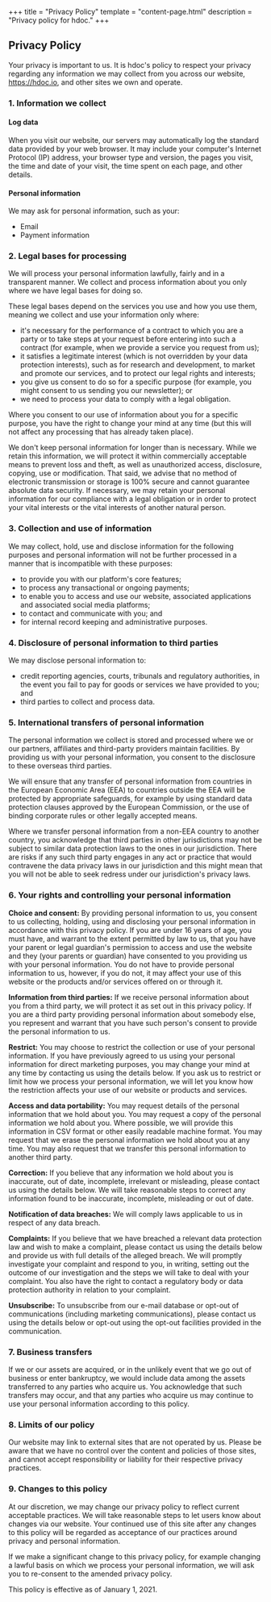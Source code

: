 +++
title = "Privacy Policy"
template = "content-page.html"
description = "Privacy policy for hdoc."
+++

Privacy Policy
--------------

Your privacy is important to us. It is hdoc\'s policy to respect your
privacy regarding any information we may collect from you across our
website, <https://hdoc.io>, and other sites we own and operate.

### 1. Information we collect

#### Log data

When you visit our website, our servers may automatically log the
standard data provided by your web browser. It may include your
computer's Internet Protocol (IP) address, your browser type and
version, the pages you visit, the time and date of your visit, the time
spent on each page, and other details.

#### Personal information

We may ask for personal information, such as your:

-   Email
-   Payment information

### 2. Legal bases for processing

We will process your personal information lawfully, fairly and in a
transparent manner. We collect and process information about you only
where we have legal bases for doing so.

These legal bases depend on the services you use and how you use them,
meaning we collect and use your information only where:

-   it's necessary for the performance of a contract to which you are a
    party or to take steps at your request before entering into such a
    contract (for example, when we provide a service you request from
    us);
-   it satisfies a legitimate interest (which is not overridden by your
    data protection interests), such as for research and development, to
    market and promote our services, and to protect our legal rights and
    interests;
-   you give us consent to do so for a specific purpose (for example,
    you might consent to us sending you our newsletter); or
-   we need to process your data to comply with a legal obligation.

Where you consent to our use of information about you for a specific
purpose, you have the right to change your mind at any time (but this
will not affect any processing that has already taken place).

We don't keep personal information for longer than is necessary. While
we retain this information, we will protect it within commercially
acceptable means to prevent loss and theft, as well as unauthorized
access, disclosure, copying, use or modification. That said, we advise
that no method of electronic transmission or storage is 100% secure and
cannot guarantee absolute data security. If necessary, we may retain
your personal information for our compliance with a legal obligation or
in order to protect your vital interests or the vital interests of
another natural person.

### 3. Collection and use of information

We may collect, hold, use and disclose information for the following
purposes and personal information will not be further processed in a
manner that is incompatible with these purposes:

-   to provide you with our platform\'s core features;
-   to process any transactional or ongoing payments;
-   to enable you to access and use our website, associated applications
    and associated social media platforms;
-   to contact and communicate with you; and
-   for internal record keeping and administrative purposes.

### 4. Disclosure of personal information to third parties

We may disclose personal information to:

-   credit reporting agencies, courts, tribunals and regulatory
    authorities, in the event you fail to pay for goods or services we
    have provided to you; and
-   third parties to collect and process data.

### 5. International transfers of personal information

The personal information we collect is stored and processed where we or
our partners, affiliates and third-party providers maintain facilities.
By providing us with your personal information, you consent to the
disclosure to these overseas third parties.

We will ensure that any transfer of personal information from countries
in the European Economic Area (EEA) to countries outside the EEA will be
protected by appropriate safeguards, for example by using standard data
protection clauses approved by the European Commission, or the use of
binding corporate rules or other legally accepted means.

Where we transfer personal information from a non-EEA country to another
country, you acknowledge that third parties in other jurisdictions may
not be subject to similar data protection laws to the ones in our
jurisdiction. There are risks if any such third party engages in any act
or practice that would contravene the data privacy laws in our
jurisdiction and this might mean that you will not be able to seek
redress under our jurisdiction's privacy laws.

### 6. Your rights and controlling your personal information

**Choice and consent:** By providing personal information to us, you
consent to us collecting, holding, using and disclosing your personal
information in accordance with this privacy policy. If you are under 16
years of age, you must have, and warrant to the extent permitted by law
to us, that you have your parent or legal guardian's permission to
access and use the website and they (your parents or guardian) have
consented to you providing us with your personal information. You do not
have to provide personal information to us, however, if you do not, it
may affect your use of this website or the products and/or services
offered on or through it.

**Information from third parties:** If we receive personal information
about you from a third party, we will protect it as set out in this
privacy policy. If you are a third party providing personal information
about somebody else, you represent and warrant that you have such
person's consent to provide the personal information to us.

**Restrict:** You may choose to restrict the collection or use of your
personal information. If you have previously agreed to us using your
personal information for direct marketing purposes, you may change your
mind at any time by contacting us using the details below. If you ask us
to restrict or limit how we process your personal information, we will
let you know how the restriction affects your use of our website or
products and services.

**Access and data portability:** You may request details of the personal
information that we hold about you. You may request a copy of the
personal information we hold about you. Where possible, we will provide
this information in CSV format or other easily readable machine format.
You may request that we erase the personal information we hold about you
at any time. You may also request that we transfer this personal
information to another third party.

**Correction:** If you believe that any information we hold about you is
inaccurate, out of date, incomplete, irrelevant or misleading, please
contact us using the details below. We will take reasonable steps to
correct any information found to be inaccurate, incomplete, misleading
or out of date.

**Notification of data breaches:** We will comply laws applicable to us
in respect of any data breach.

**Complaints:** If you believe that we have breached a relevant data
protection law and wish to make a complaint, please contact us using the
details below and provide us with full details of the alleged breach. We
will promptly investigate your complaint and respond to you, in writing,
setting out the outcome of our investigation and the steps we will take
to deal with your complaint. You also have the right to contact a
regulatory body or data protection authority in relation to your
complaint.

**Unsubscribe:** To unsubscribe from our e-mail database or opt-out of
communications (including marketing communications), please contact us
using the details below or opt-out using the opt-out facilities provided
in the communication.

### 7. Business transfers

If we or our assets are acquired, or in the unlikely event that we go
out of business or enter bankruptcy, we would include data among the
assets transferred to any parties who acquire us. You acknowledge that
such transfers may occur, and that any parties who acquire us may
continue to use your personal information according to this policy.

### 8. Limits of our policy

Our website may link to external sites that are not operated by us.
Please be aware that we have no control over the content and policies of
those sites, and cannot accept responsibility or liability for their
respective privacy practices.

### 9. Changes to this policy

At our discretion, we may change our privacy policy to reflect current
acceptable practices. We will take reasonable steps to let users know
about changes via our website. Your continued use of this site after any
changes to this policy will be regarded as acceptance of our practices
around privacy and personal information.

If we make a significant change to this privacy policy, for example
changing a lawful basis on which we process your personal information,
we will ask you to re-consent to the amended privacy policy.

This policy is effective as of January 1, 2021.
